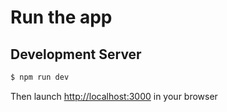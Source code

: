 # Run the app

## Development Server


```sh
$ npm run dev
```

Then launch [http://localhost:3000](http://localhost:3000) in your browser